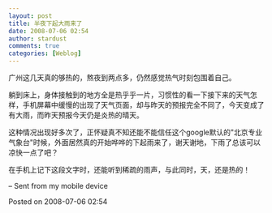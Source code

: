 ```yaml
---
layout: post
title: 半夜下起大雨来了
date: 2008-07-06 02:54
author: stardust
comments: true
categories: [Weblog]
---
```

广州这几天真的够热的，熬夜到两点多，仍然感觉热气时刻包围着自己。

躺到床上，身体接触到的地方全是热乎乎一片，习惯性的看一下接下来的天气怎样，手机屏幕中缓慢的出现了天气页面，却与昨天的预报完全不同了，今天变成了有大雨，而昨天预报今天仍是炎热的晴天。

这种情况出现好多次了，正怀疑真不知还能不能信任这个google默认的"北京专业气象台"时候，外面居然真的开始哗哗的下起雨来了，谢天谢地，下雨了总该可以凉快一点了吧？

在手机上记下这段文字时，还能听到稀疏的雨声，与此同时，天，还是热的！

– Sent from my mobile device

Posted on 2008-07-06 02:54
